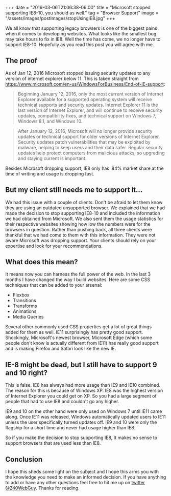 +++
date = "2016-03-06T21:06:38-06:00"
title = "Microsoft stopped supporting IE8-10, you should as well."
tag = "Browser Support"
image = "/assets/images/postImages/stopUsingIE8.jpg"
+++

We all know that supporting legacy browsers is one of the biggest pains when it comes to developing websites. What looks like the smallest bug may take hours to fix in IE8. Well the time has come, we no longer have to support IE8-10. Hopefully as you read this post you will agree with me.

The proof
-----
As of Jan 12, 2016 Microsoft stopped issuing security updates to any version of internet explorer below 11. This is taken straight from <https://www.microsoft.com/en-us/WindowsForBusiness/End-of-IE-support>:

>Beginning January 12, 2016, only the most current version of Internet Explorer available for a supported operating system will receive technical supports and security updates. Internet Explorer 11 is the last version of Internet Explorer, and will continue to receive security updates, compatibility fixes, and technical support on Windows 7, Windows 8.1, and Windows 10.

>After January 12, 2016, Microsoft will no longer provide security updates or technical support for older versions of Internet Explorer. Security updates patch vulnerabilities that may be exploited by malware, helping to keep users and their data safer. Regular security updates help protect computers from malicious attacks, so upgrading and staying current is important.

Besides Microsoft dropping support, IE8 only has .84% market share at the time of writing and usage is dropping fast.

But my client still needs me to support it...
-------
We had this issue with a couple of clients. Don't be afraid to let them know they are using an outdated unsupported browser. We explained that we had made the decision to stop supporting IE8-10 and included the information we had obtained from Microsoft. We also sent them the usage statistics for their respective websites showing how low the numbers were for the browsers in question. Rather than pushing back, all three clients were thankful that we had come to them with this information. They were not aware Microsoft was dropping support. Your clients should rely on your expertise and look for your recommendations.

What does this mean?
--------
It means now you can harness the full power of the web. In the last 3 months I have changed the way I build websites. Here are some CSS techniques that can be added to your arsenal:

* Flexbox
* Transitions
* Transforms
* Animations
* Media Queries

Several other commonly used CSS properties get a lot of great things added for them as well. IE11 surprisingly has pretty good support. Shockingly, Microsoft's newest browser, Microsoft Edge (which some people don't know is actually different from IE11) has really good support and is making Firefox and Safari look like the new IE.

IE-8 might be dead, but I still have to support 9 and 10 right?
--------
This is false. IE8 has always had more usage than IE9 and IE10 combined. The reason for this is because of Windows XP. IE8 was the highest version of Internet Explorer you could get on XP. So you had a large segment of people that had to use IE8 and couldn't go any higher.

IE9 and 10 on the other hand were only used on Windows 7 until IE11 came along. Once IE11 was released, Windows automatically updated users to IE11 unless the user specifically turned updates off. IE9 and 10 were only the flagship for a short time and never had usage higher than IE8.

So if you make the decision to stop supporting IE8, It makes no sense to support browsers that are used less than IE8.

Conclusion
----
I hope this sheds some light on the subject and I hope this arms you with the knowledge you need to make an informed decision. If you have anything to add or have any other questions feel free to hit me up on [twitter @240WebGuy](https://twitter.com/240WebGuy). Thanks for reading.
